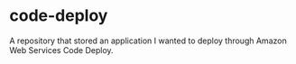 # code-deploy

A repository that stored an application I wanted to deploy through Amazon Web Services Code Deploy. 
